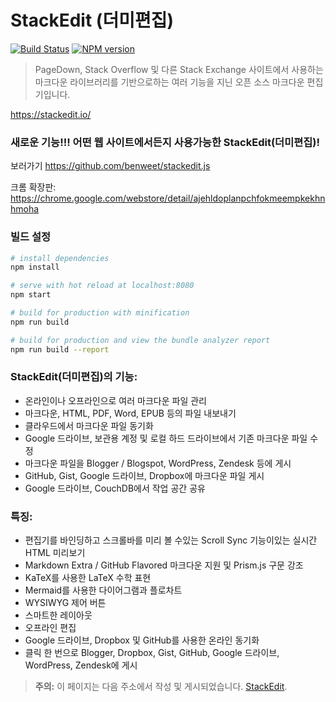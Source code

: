 # StackEdit (더미편집)

[![Build Status](https://img.shields.io/travis/benweet/stackedit.svg?style=flat)](https://travis-ci.org/benweet/stackedit) [![NPM version](https://img.shields.io/npm/v/stackedit.svg?style=flat)](https://www.npmjs.org/package/stackedit)

> PageDown, Stack Overflow 및 다른 Stack Exchange 사이트에서 사용하는 마크다운 라이브러리를 기반으로하는 여러 기능을 지닌 오픈 소스 마크다운 편집기입니다.

https://stackedit.io/

### 새로운 기능!!! 어떤 웹 사이트에서든지 사용가능한 StackEdit(더미편집)!

보러가기 https://github.com/benweet/stackedit.js

크롬 확장판: https://chrome.google.com/webstore/detail/ajehldoplanpchfokmeempkekhnhmoha

### 빌드 설정

``` bash
# install dependencies
npm install

# serve with hot reload at localhost:8080
npm start

# build for production with minification
npm run build

# build for production and view the bundle analyzer report
npm run build --report
```

### StackEdit(더미편집)의 기능:

 - 온라인이나 오프라인으로 여러 마크다운 파일 관리
 - 마크다운, HTML, PDF, Word, EPUB 등의 파일 내보내기
 - 클라우드에서 마크다운 파일 동기화
 - Google 드라이브, 보관용 계정 및 로컬 하드 드라이브에서 기존 마크다운 파일 수정
 - 마크다운 파일을 Blogger / Blogspot, WordPress, Zendesk 등에 게시
 - GitHub, Gist, Google 드라이브, Dropbox에 마크다운 파일 게시
 - Google 드라이브, CouchDB에서 작업 공간 공유

### 특징:

 - 편집기를 바인딩하고 스크롤바를 미리 볼 수있는 Scroll Sync 기능이있는 실시간 HTML 미리보기
 - Markdown Extra / GitHub Flavored 마크다운 지원 및 Prism.js 구문 강조
 - KaTeX를 사용한 LaTeX 수학 표현
 - Mermaid를 사용한 다이어그램과 플로차트
 - WYSIWYG 제어 버튼
 - 스마트한 레이아웃
 - 오프라인 편집
 - Google 드라이브, Dropbox 및 GitHub를 사용한 온라인 동기화
 - 클릭 한 번으로 Blogger, Dropbox, Gist, GitHub, Google 드라이브, WordPress, Zendesk에 게시

> **주의:** 이 페이지는 다음 주소에서 작성 및 게시되었습니다. [StackEdit](https://stackedit.io/ "StackEdit").
